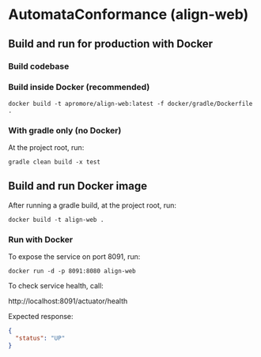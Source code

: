 # AutomataConformance (align-web)

## Build and run for production with Docker

### Build codebase

### Build inside Docker (recommended)

`docker build -t apromore/align-web:latest -f docker/gradle/Dockerfile .`

### With gradle only (no Docker)

At the project root, run:

`gradle clean build -x test`

## Build and run Docker image

After running a gradle build, at the project root, run:

`docker build -t align-web .`

### Run with Docker

To expose the service on port 8091, run:

`docker run -d -p 8091:8080 align-web`

To check service health, call:

http://localhost:8091/actuator/health 

Expected response:

```json
{
  "status": "UP"
}
```

